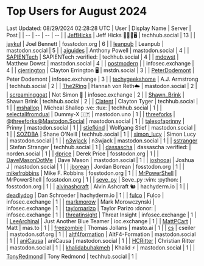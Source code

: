 # Top Users for August 2024
Last Updated: 08/29/2024 02:28:28 UTC
| User | Display Name | Server | Post |
| -- | -- | -- | -- |
| [JeffHicks](https://techhub.social/@JeffHicks) | Jeff Hicks 🐶🎼🍷🖥️ | techhub.social | 13 |
| [jaykul](https://fosstodon.org/@jaykul) | Joel Bennett | fosstodon.org | 6 |
| [leanpub](https://mastodon.social/@leanpub) | Leanpub | mastodon.social | 5 |
| [ajguides](https://mastodon.social/@ajguides) | Anthony Powell | mastodon.social | 4 |
| [SAPIENTech](https://techhub.social/@SAPIENTech) | SAPIENTech :verified: | techhub.social | 4 |
| [mdowst](https://mastodon.social/@mdowst) | Matthew Dowst | mastodon.social | 4 |
| [postmodern](https://infosec.exchange/@postmodern) |  | infosec.exchange | 4 |
| [cjerrington](https://mstdn.social/@cjerrington) | Clayton Errington 🖥️ | mstdn.social | 3 |
| [PeterDodemont](https://infosec.exchange/@PeterDodemont) | Peter Dodemont | infosec.exchange | 3 |
| [techygeekshome](https://techhub.social/@techygeekshome) | A.J. Armstrong | techhub.social | 2 |
| [The2Ring](https://mastodon.social/@The2Ring) | Hannah von Reth☁️ | mastodon.social | 2 |
| [screaminggoat](https://infosec.exchange/@screaminggoat) | Not Simon 🐐 | infosec.exchange | 2 |
| [Shawn_Brink](https://techhub.social/@Shawn_Brink) | Shawn Brink | techhub.social | 2 |
| [Clatent](https://techhub.social/@Clatent) | Clayton Tyger | techhub.social | 1 |
| [mshallop](https://techhub.social/@mshallop) | Micheal Shallop :ve: :tux: | techhub.social | 1 |
| [selectallfromdual](https://mastodon.uno/@selectallfromdual) | Dummy-X 🇮🇹 | mastodon.uno | 1 |
| [threeforks](https://mastodon.social/@threeforks) | @threeforks@Mastodon.Social | mastodon.social | 1 |
| [talesofaprinny](https://mastodon.social/@talesofaprinny) | Prinny | mastodon.social | 1 |
| [stiefkind](https://mastodon.social/@stiefkind) | Wolfgang Stief | mastodon.social | 1 |
| [SOZDBA](https://techhub.social/@SOZDBA) | Shane O'Neill | techhub.social | 1 |
| [simon_lucy](https://mastodon.social/@simon_lucy) | Simon Lucy | mastodon.social | 1 |
| [n3wjack](https://mastodon.social/@n3wjack) | n3wjack | mastodon.social | 1 |
| [sstranger](https://techhub.social/@sstranger) | Stefan Stranger | techhub.social | 1 |
| [dassascha](https://norden.social/@dassascha) | dassascha :verified: | norden.social | 1 |
| [dprice](https://fosstodon.org/@dprice) | Derek Price | fosstodon.org | 1 |
| [DaveMasonDotMe](https://mastodon.social/@DaveMasonDotMe) | Dave Mason | mastodon.social | 1 |
| [joshooaj](https://mastodon.social/@joshooaj) | Joshua J | mastodon.social | 1 |
| [jborean](https://fosstodon.org/@jborean) | Jordan Borean | fosstodon.org | 1 |
| [mikefrobbins](https://fosstodon.org/@mikefrobbins) | Mike F. Robbins | fosstodon.org | 1 |
| [MrPowerShell](https://fosstodon.org/@MrPowerShell) | MrPowerShell | fosstodon.org | 1 |
| [seve_py](https://fosstodon.org/@seve_py) | Seve_py :vim: :python: | fosstodon.org | 1 |
| [alvinashcraft](https://hachyderm.io/@alvinashcraft) | Alvin Ashcraft 🐿️ | hachyderm.io | 1 |
| [deadlydog](https://hachyderm.io/@deadlydog) | Dan Schroeder | hachyderm.io | 1 |
| [fulco](https://infosec.exchange/@fulco) | Fulco | infosec.exchange | 1 |
| [markmorow](https://infosec.exchange/@markmorow) | Mark Morowczynski | infosec.exchange | 1 |
| [taylorparizo](https://infosec.exchange/@taylorparizo) | Taylor Parizo :donor: | infosec.exchange | 1 |
| [threatinsight](https://infosec.exchange/@threatinsight) | Threat Insight | infosec.exchange | 1 |
| [LeeArchinal](https://ioc.exchange/@LeeArchinal) | Just Another Blue Teamer | ioc.exchange | 1 |
| [MattPCart](https://mas.to/@MattPCart) | Matt | mas.to | 1 |
| [freezombie](https://masto.ai/@freezombie) | Thomas Jollans | masto.ai | 1 |
| [cs](https://mastodon.sdf.org/@cs) | cseiler | mastodon.sdf.org | 1 |
| [altf4formation](https://mastodon.social/@altf4formation) | AltF4-Formation | mastodon.social | 1 |
| [aniCausa](https://mastodon.social/@aniCausa) | aniCausa | mastodon.social | 1 |
| [HCRitter](https://mastodon.social/@HCRitter) | Christian Ritter | mastodon.social | 1 |
| [khalidabuhakmeh](https://mastodon.social/@khalidabuhakmeh) | Khalid ⚡️ | mastodon.social | 1 |
| [TonyRedmond](https://techhub.social/@TonyRedmond) | Tony Redmond | techhub.social | 1 |
